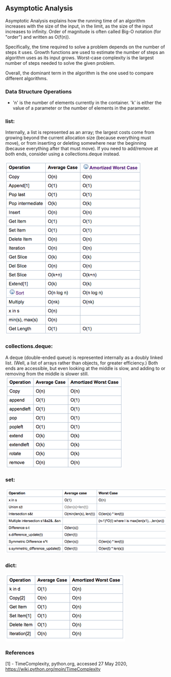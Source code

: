 ## Asymptotic Analysis
Asymptotic Analysis explains how the running time of an algorithm increases with the size of the input, in the limit, as the size of the input increases to infinity.  Order of magnitude is often called Big-O notation (for "order") and written as O(f(n)).     

Specifically, the time required to solve a problem depends on the number of steps it uses.  Growth functions are used to estimate the number of steps an algorithm uses as its input grows.  Worst-case complexity is the largest number of steps needed to solve the given problem.

Overall, the dominant term in the algorithm is the one used to compare different algorithms.



### Data Structure Operations
* 'n' is the number of elements currently in the container.
 'k' is either the value of a parameter or the number of elements in the parameter.

### list:
Internally, a list is represented as an array; the largest costs come from growing beyond the current allocation size (because everything must move), or from inserting or deleting somewhere near the beginning (because everything after that must move). If you need to add/remove at both ends, consider using a collections.deque instead.

![List Operations](list_analysis.png)


### collections.deque:
A deque (double-ended queue) is represented internally as a doubly linked list. (Well, a list of arrays rather than objects, for greater efficiency.) Both ends are accessible, but even looking at the middle is slow, and adding to or removing from the middle is slower still.
![Collections-deque Operations](collections_deque.png)


### set:
![set operations](set_analysis.png)

### dict:
![dict operations](dict_analysis.png)


### References
[1] - TimeComplexity, python.org, accessed 27 May 2020, https://wiki.python.org/moin/TimeComplexity
